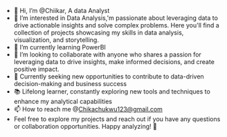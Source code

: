 - 👋 Hi, I’m @Chiikar, A data Analyst
- 👀 I’m interested in Data Analysis,'m passionate about leveraging data to drive actionable insights and solve complex problems. Here you'll find a collection of projects showcasing my skills in data analysis, visualization, and storytelling.
- 🌱 I’m currently learning PowerBI
- 💞️ I’m looking to collaborate with anyone who shares a passion for leveraging data to drive insights, make informed decisions, and create positive impact.
- 💼 Currently seeking new opportunities to contribute to data-driven decision-making and business success
- 📚 Lifelong learner, constantly exploring new tools and techniques to enhance my analytical capabilities
- 📫 How to reach me @Chikachukwu123@gmail.com
- Feel free to explore my projects and reach out if you have any questions or collaboration opportunities. Happy analyzing! 🚀



<!---
Chiikar/Chiikar is a ✨ special ✨ repository because its `README.md` (this file) appears on your GitHub profile.
You can click the Preview link to take a look at your changes.
--->
